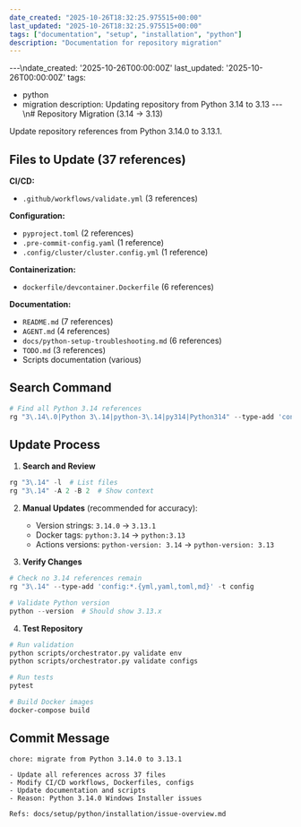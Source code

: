 ```yaml
---
date_created: "2025-10-26T18:32:25.975515+00:00"
last_updated: "2025-10-26T18:32:25.975515+00:00"
tags: ["documentation", "setup", "installation", "python"]
description: "Documentation for repository migration"
---
```


---\ndate_created: '2025-10-26T00:00:00Z'
last_updated: '2025-10-26T00:00:00Z'
tags:

- python
- migration
  description: Updating repository from Python 3.14 to 3.13
  ---\n# Repository Migration (3.14 → 3.13)

Update repository references from Python 3.14.0 to 3.13.1.

## Files to Update (37 references)

**CI/CD:**

- `.github/workflows/validate.yml` (3 references)

**Configuration:**

- `pyproject.toml` (2 references)
- `.pre-commit-config.yaml` (1 reference)
- `.config/cluster/cluster.config.yml` (1 reference)

**Containerization:**

- `dockerfile/devcontainer.Dockerfile` (6 references)

**Documentation:**

- `README.md` (7 references)
- `AGENT.md` (4 references)
- `docs/python-setup-troubleshooting.md` (6 references)
- `TODO.md` (3 references)
- Scripts documentation (various)

## Search Command

```powershell
# Find all Python 3.14 references
rg "3\.14\.0|Python 3\.14|python-3\.14|py314|Python314" --type-add 'config:*.{yml,yaml,toml,md,txt}' -t config
```

## Update Process

1. **Search and Review**

```powershell
rg "3\.14" -l  # List files
rg "3\.14" -A 2 -B 2  # Show context
```

2. **Manual Updates** (recommended for accuracy):
   - Version strings: `3.14.0` → `3.13.1`
   - Docker tags: `python:3.14` → `python:3.13`
   - Actions versions: `python-version: 3.14` → `python-version: 3.13`

3. **Verify Changes**

```powershell
# Check no 3.14 references remain
rg "3\.14" --type-add 'config:*.{yml,yaml,toml,md}' -t config

# Validate Python version
python --version  # Should show 3.13.x
```

4. **Test Repository**

```bash
# Run validation
python scripts/orchestrator.py validate env
python scripts/orchestrator.py validate configs

# Run tests
pytest

# Build Docker images
docker-compose build
```

## Commit Message

```
chore: migrate from Python 3.14.0 to 3.13.1

- Update all references across 37 files
- Modify CI/CD workflows, Dockerfiles, configs
- Update documentation and scripts
- Reason: Python 3.14.0 Windows Installer issues

Refs: docs/setup/python/installation/issue-overview.md
```
